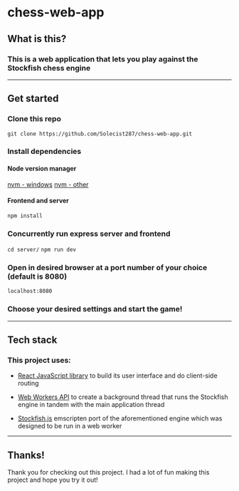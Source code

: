 # chess-web-app
## What is this?
### This is a web application that lets you play against the Stockfish chess engine
---
## Get started
### Clone this repo
`git clone https://github.com/Solecist287/chess-web-app.git`
### Install dependencies
#### Node version manager
[nvm - windows](https://github.com/coreybutler/nvm-windows)
[nvm - other](https://github.com/nvm-sh/nvm)

#### Frontend and server
`npm install`
### Concurrently run express server and frontend
`cd server/`
`npm run dev`
### Open in desired browser at a port number of your choice (default is 8080)
`localhost:8080`
### Choose your desired settings and start the game!
---
## Tech stack
### This project uses:
- [React JavaScript library](https://reactjs.org/) to build its user interface and do client-side routing

- [Web Workers API](https://developer.mozilla.org/en-US/docs/Web/API/Web_Workers_API) to create a background thread that runs the Stockfish engine in tandem with the main application thread

- [Stockfish.js](https://github.com/exoticorn/stockfish-js) emscripten port of the aforementioned engine which was designed to be run in a web worker
---
## Thanks!
Thank you for checking out this project. I had a lot of fun making this project and hope you try it out!